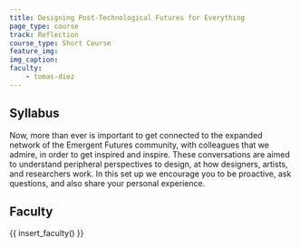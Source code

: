 ```yaml
---
title: Designing Post-Technological Futures for Everything
page_type: course
track: Reflection
course_type: Short Course
feature_img: 
img_caption: 
faculty: 
    - tomas-diez
---
```


## Syllabus

Now, more than ever is important to get connected to the expanded network of the Emergent Futures community, with colleagues that we admire, in order to get inspired and inspire. These conversations are aimed to understand peripheral perspectives to design, at how designers, artists, and researchers work. In this set up we encourage you to be proactive, ask questions, and also share your personal experience.

## Faculty

{{ insert_faculty() }}
